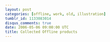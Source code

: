 ```yaml
---
layout: post
categories: [offline, work, old, illustration]
tumblr_id: 1133083014
disqus_comments: true
date: 2006-05-06 09:00:00 UTC
title: Collected Offline products
---
```


<img src="/resources/old/offline/CDP_September_design.jpg" alt="" />
			<img src="/resources/old/offline/Hello_Gorgeous_StoFair_05.jpg" alt="" />
			<img src="/resources/old/offline/Minimal_Tee.jpg" alt="" />
			<img src="/resources/old/offline/The_Change_EP.gif" alt="" />
			<img src="/resources/old/offline/golfpegsisdangerous.jpg" alt="" />
			<img src="/resources/old/offline/livslustan_vhsomslag.jpg" alt="" />
			<img src="/resources/old/offline/postit_prose.jpg" alt="" />
			<img src="/resources/old/offline/sp_gicd_v1.jpg" alt="" />
			<img src="/resources/old/offline/0212_filmafton_poster.jpg" alt="" />
			<img src="/resources/old/offline/0301_wwwgbg.jpg" alt="" />
			<img src="/resources/old/offline/Do_you_want_to_join_me_over_a_cup_of_coffe.jpg" alt="" />
			<img src="/resources/old/offline/Formatik2003_flyer.jpg" alt="" />
			<img src="/resources/old/offline/Formatik2003_poster.jpg" alt="" />
			<img src="/resources/old/offline/Luft_Poster.jpg" alt="" />
			<img src="/resources/old/offline/M15_anniversary_poster.gif" alt="" />
			<img src="/resources/old/offline/Misc_media_businesscard.png" alt="" />
			<img src="/resources/old/offline/Spray_bipack_summer05.jpg" alt="" />
			<img src="/resources/old/offline/Spray_konversationskort.jpg" alt="" />
			<img src="/resources/old/offline/Spray_retail_broadband-box.jpg" alt="" />
			<img src="/resources/old/offline/Spray_retail_freeinternetCD.jpg" alt="" />
			<img src="/resources/old/offline/Spray_retail_poster.png" alt="" />
			<img src="/resources/old/offline/Spray_retail_roof_sign.png" alt="" />
			<img src="/resources/old/offline/Spray_vm05_product_packages_sym.jpg" alt="" />
			<img src="/resources/old/offline/Spray_vm05_product_packages_txt.jpg" alt="" />
			<img src="/resources/old/offline/The_Change_EP-cover.gif" alt="" />
			<img src="/resources/old/offline/The_Change_Releaseparty.jpg" alt="" />
			<img src="/resources/old/offline/YouAreFreeToDoAsWeToldYou.gif" alt="" />
			<img src="/resources/old/offline/dags_att_rensa_upp.jpg" alt="" />
			<img src="/resources/old/offline/dforum_hist_salong_inbj.jpg" alt="" />
			<img src="/resources/old/offline/espresso_planscher.jpg" alt="" />
			<img src="/resources/old/offline/fallens_dagar_2002_presspass.jpg" alt="" />
			<img src="/resources/old/offline/fluor.jpg" alt="" />
			<img src="/resources/old/offline/fluor2.jpg" alt="" />
			<img src="/resources/old/offline/folkhalsoinstitutet.jpg" alt="" />
			<img src="/resources/old/offline/fruktframjandet.jpg" alt="" />
			<img src="/resources/old/offline/hovden00-01.jpg" alt="" />
			<img src="/resources/old/offline/inbjudan_18y.jpg" alt="" />
			<img src="/resources/old/offline/charliecd.jpg" alt="" />
			<img src="/resources/old/offline/inbjudan_19y.jpg" alt="" />
			<img src="/resources/old/offline/intrasseanm_bredband.jpg" alt="" />
			<img src="/resources/old/offline/jagbok.jpg" alt="" />
			<img src="/resources/old/offline/josse_repo.jpg" alt="" />
			<img src="/resources/old/offline/jub_konsert.gif" alt="" />
			<img src="/resources/old/offline/livslustan_kk.jpg" alt="" />
			<img src="/resources/old/offline/meny.jpg" alt="" />
			<img src="/resources/old/offline/mp_folder.jpg" alt="" />
			<img src="/resources/old/offline/playuf.jpg" alt="" />
			<img src="/resources/old/offline/skracken.jpg" alt="" />
			<img src="/resources/old/offline/spec.jpg" alt="" />
			<img src="/resources/old/offline/Flajm_T-shirt.jpg" alt="" />
			<img src="/resources/old/offline/Hunk_Collage_shirt.jpg" alt="" />
			<img src="/resources/old/offline/babool-drape.jpg" alt="" />
			<img src="/resources/old/offline/hallu-shirt.jpg" alt="" />
			<img src="/resources/old/offline/hunkshirt3.jpg" alt="" />
			<img src="/resources/old/offline/hunktshirt1.jpg" alt="" />
			<img src="/resources/old/offline/ilovetm_2.gif" alt="" />
			<img src="/resources/old/offline/jossestrosor.jpg" alt="" />
			<img src="/resources/old/offline/sundown.jpg" alt="" />
			<img src="/resources/old/offline/tm_034.jpg" alt="" />
			<img src="/resources/old/offline/tyko.jpg" alt="" />
